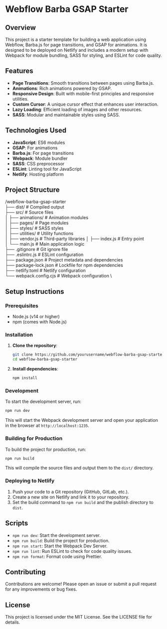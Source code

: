 # Webflow Barba GSAP Starter

## Overview

This project is a starter template for building a web application using Webflow, Barba.js for page transitions, and GSAP for animations. It is designed to be deployed on Netlify and includes a modern setup with Webpack for module bundling, SASS for styling, and ESLint for code quality.

## Features

- **Page Transitions**: Smooth transitions between pages using Barba.js.
- **Animations**: Rich animations powered by GSAP.
- **Responsive Design**: Built with mobile-first principles and responsive utilities.
- **Custom Cursor**: A unique cursor effect that enhances user interaction.
- **Lazy Loading**: Efficient loading of images and other resources.
- **SASS**: Modular and maintainable styles using SASS.

## Technologies Used

- **JavaScript**: ES6 modules
- **GSAP**: For animations
- **Barba.js**: For page transitions
- **Webpack**: Module bundler
- **SASS**: CSS preprocessor
- **ESLint**: Linting tool for JavaScript
- **Netlify**: Hosting platform

## Project Structure

/webflow-barba-gsap-starter \
├── dist/ # Compiled output \
├── src/ # Source files \
│ ├── animations/ # Animation modules \
│ ├── pages/ # Page modules \
│ ├── styles/ # SASS styles \
│ ├── utilities/ # Utility functions \
│ ├── vendor.js # Third-party libraries
│ ├── index.js # Entry point \
│ └── main.js # Main application logic \
├── .gitignore # Git ignore file \
├── .eslintrc.js # ESLint configuration \
├── package.json # Project metadata and dependencies \
├── package-lock.json # Lockfile for npm dependencies \
├── netlify.toml # Netlify configuration \
└── webpack.config.cjs # Webpack configuration \

## Setup Instructions

### Prerequisites

- Node.js (v14 or higher)
- npm (comes with Node.js)

### Installation

1. **Clone the repository**:

   ```bash
   git clone https://github.com/yourusername/webflow-barba-gsap-starter.git
   cd webflow-barba-gsap-starter
   ```

2. **Install dependencies**:

   ```bash
   npm install
   ```

### Development

To start the development server, run:

```bash
npm run dev
```

This will start the Webpack development server and open your application in the browser at `http://localhost:1235`.

### Building for Production

To build the project for production, run:

```bash
npm run build
```

This will compile the source files and output them to the `dist/` directory.

### Deploying to Netlify

1. Push your code to a Git repository (GitHub, GitLab, etc.).
2. Create a new site on Netlify and link it to your repository.
3. Set the build command to `npm run build` and the publish directory to `dist`.

## Scripts

- `npm run dev`: Start the development server.
- `npm run build`: Build the project for production.
- `npm run start`: Start the Webpack Dev Server.
- `npm run lint`: Run ESLint to check for code quality issues.
- `npm run format`: Format code using Prettier.

## Contributing

Contributions are welcome! Please open an issue or submit a pull request for any improvements or bug fixes.

## License

This project is licensed under the MIT License. See the LICENSE file for details.
